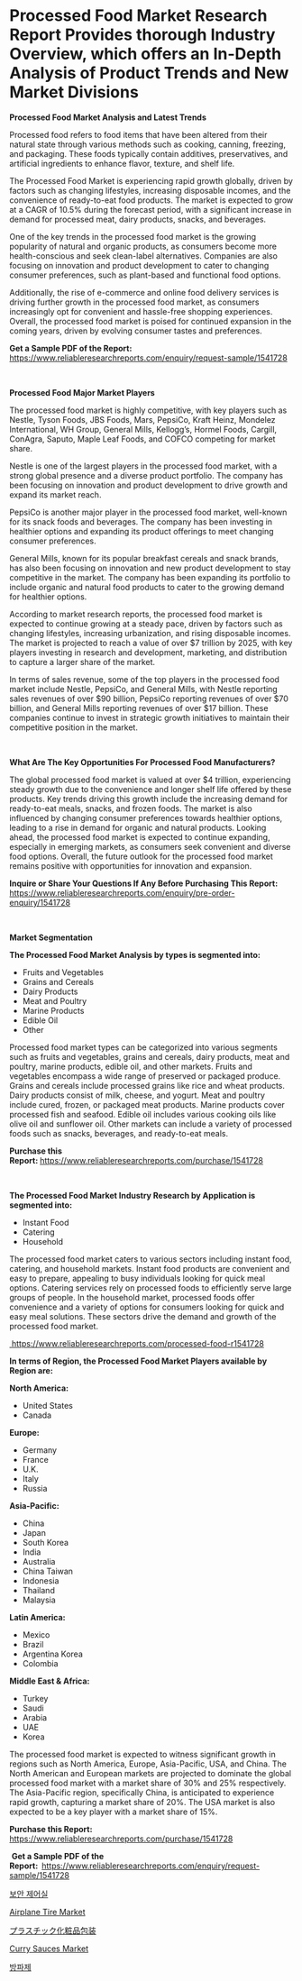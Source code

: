 <p><h1>Processed Food Market Research Report Provides thorough Industry Overview, which offers an In-Depth Analysis of Product Trends and New Market Divisions</h1></p><p><strong>Processed Food Market Analysis and Latest Trends</strong></p>
<p><p>Processed food refers to food items that have been altered from their natural state through various methods such as cooking, canning, freezing, and packaging. These foods typically contain additives, preservatives, and artificial ingredients to enhance flavor, texture, and shelf life.</p><p>The Processed Food Market is experiencing rapid growth globally, driven by factors such as changing lifestyles, increasing disposable incomes, and the convenience of ready-to-eat food products. The market is expected to grow at a CAGR of 10.5% during the forecast period, with a significant increase in demand for processed meat, dairy products, snacks, and beverages.</p><p>One of the key trends in the processed food market is the growing popularity of natural and organic products, as consumers become more health-conscious and seek clean-label alternatives. Companies are also focusing on innovation and product development to cater to changing consumer preferences, such as plant-based and functional food options.</p><p>Additionally, the rise of e-commerce and online food delivery services is driving further growth in the processed food market, as consumers increasingly opt for convenient and hassle-free shopping experiences. Overall, the processed food market is poised for continued expansion in the coming years, driven by evolving consumer tastes and preferences.</p></p>
<p><strong>Get a Sample PDF of the Report:&nbsp;</strong> <a href="https://www.reliableresearchreports.com/enquiry/request-sample/1541728">https://www.reliableresearchreports.com/enquiry/request-sample/1541728</a></p>
<p>&nbsp;</p>
<p><strong>Processed Food Major Market Players</strong></p>
<p><p>The processed food market is highly competitive, with key players such as Nestle, Tyson Foods, JBS Foods, Mars, PepsiCo, Kraft Heinz, Mondelez International, WH Group, General Mills, Kellogg’s, Hormel Foods, Cargill, ConAgra, Saputo, Maple Leaf Foods, and COFCO competing for market share.</p><p>Nestle is one of the largest players in the processed food market, with a strong global presence and a diverse product portfolio. The company has been focusing on innovation and product development to drive growth and expand its market reach.</p><p>PepsiCo is another major player in the processed food market, well-known for its snack foods and beverages. The company has been investing in healthier options and expanding its product offerings to meet changing consumer preferences.</p><p>General Mills, known for its popular breakfast cereals and snack brands, has also been focusing on innovation and new product development to stay competitive in the market. The company has been expanding its portfolio to include organic and natural food products to cater to the growing demand for healthier options.</p><p>According to market research reports, the processed food market is expected to continue growing at a steady pace, driven by factors such as changing lifestyles, increasing urbanization, and rising disposable incomes. The market is projected to reach a value of over $7 trillion by 2025, with key players investing in research and development, marketing, and distribution to capture a larger share of the market.</p><p>In terms of sales revenue, some of the top players in the processed food market include Nestle, PepsiCo, and General Mills, with Nestle reporting sales revenues of over $90 billion, PepsiCo reporting revenues of over $70 billion, and General Mills reporting revenues of over $17 billion. These companies continue to invest in strategic growth initiatives to maintain their competitive position in the market.</p></p>
<p>&nbsp;</p>
<p><strong>What Are The Key Opportunities For Processed Food Manufacturers?</strong></p>
<p><p>The global processed food market is valued at over $4 trillion, experiencing steady growth due to the convenience and longer shelf life offered by these products. Key trends driving this growth include the increasing demand for ready-to-eat meals, snacks, and frozen foods. The market is also influenced by changing consumer preferences towards healthier options, leading to a rise in demand for organic and natural products. Looking ahead, the processed food market is expected to continue expanding, especially in emerging markets, as consumers seek convenient and diverse food options. Overall, the future outlook for the processed food market remains positive with opportunities for innovation and expansion.</p></p>
<p><strong>Inquire or Share Your Questions If Any Before Purchasing This Report:</strong> <a href="https://www.reliableresearchreports.com/enquiry/pre-order-enquiry/1541728">https://www.reliableresearchreports.com/enquiry/pre-order-enquiry/1541728</a></p>
<p>&nbsp;</p>
<p><strong>Market Segmentation</strong></p>
<p><strong>The Processed Food Market Analysis by types is segmented into:</strong></p>
<p><ul><li>Fruits and Vegetables</li><li>Grains and Cereals</li><li>Dairy Products</li><li>Meat and Poultry</li><li>Marine Products</li><li>Edible Oil</li><li>Other</li></ul></p>
<p><p>Processed food market types can be categorized into various segments such as fruits and vegetables, grains and cereals, dairy products, meat and poultry, marine products, edible oil, and other markets. Fruits and vegetables encompass a wide range of preserved or packaged produce. Grains and cereals include processed grains like rice and wheat products. Dairy products consist of milk, cheese, and yogurt. Meat and poultry include cured, frozen, or packaged meat products. Marine products cover processed fish and seafood. Edible oil includes various cooking oils like olive oil and sunflower oil. Other markets can include a variety of processed foods such as snacks, beverages, and ready-to-eat meals.</p></p>
<p><strong>Purchase this Report:&nbsp;</strong><a href="https://www.reliableresearchreports.com/purchase/1541728">https://www.reliableresearchreports.com/purchase/1541728</a></p>
<p>&nbsp;</p>
<p><strong>The Processed Food Market Industry Research by Application is segmented into:</strong></p>
<p><ul><li>Instant Food</li><li>Catering</li><li>Household</li></ul></p>
<p><p>The processed food market caters to various sectors including instant food, catering, and household markets. Instant food products are convenient and easy to prepare, appealing to busy individuals looking for quick meal options. Catering services rely on processed foods to efficiently serve large groups of people. In the household market, processed foods offer convenience and a variety of options for consumers looking for quick and easy meal solutions. These sectors drive the demand and growth of the processed food market.</p></p>
<p><a href="https://www.reliableresearchreports.com/processed-food-r1541728">&nbsp;https://www.reliableresearchreports.com/processed-food-r1541728</a></p>
<p><strong>In terms of Region, the Processed Food Market Players available by Region are:</strong></p>
<p>
    <p> <strong> North America: </strong>
        <ul>
            <li>United States</li>
            <li>Canada</li>
        </ul>
        </p> 
    <p> <strong> Europe: </strong>
        <ul>
            <li>Germany</li>
            <li>France</li>
            <li>U.K.</li>
            <li>Italy</li>
            <li>Russia</li>
        </ul>
        </p> 
    <p> <strong> Asia-Pacific: </strong>
        <ul>
            <li>China</li>
            <li>Japan</li>
            <li>South Korea</li>
            <li>India</li>
            <li>Australia</li>
            <li>China Taiwan</li>
            <li>Indonesia</li>
            <li>Thailand</li>
            <li>Malaysia</li>
        </ul>
        </p> 
    <p> <strong> Latin America: </strong>
        <ul>
            <li>Mexico</li>
            <li>Brazil</li>
            <li>Argentina Korea</li>
            <li>Colombia</li>
        </ul>
        </p> 
    <p> <strong> Middle East & Africa: </strong>
        <ul>
            <li>Turkey</li>
            <li>Saudi</li>
            <li>Arabia</li>
            <li>UAE</li>
            <li>Korea</li>
        </ul>
    </p>
    </p>
<p><p>The processed food market is expected to witness significant growth in regions such as North America, Europe, Asia-Pacific, USA, and China. The North American and European markets are projected to dominate the global processed food market with a market share of 30% and 25% respectively. The Asia-Pacific region, specifically China, is anticipated to experience rapid growth, capturing a market share of 20%. The USA market is also expected to be a key player with a market share of 15%.</p></p>
<p><strong>Purchase this Report: </strong><a href="https://www.reliableresearchreports.com/purchase/1541728">https://www.reliableresearchreports.com/purchase/1541728</a></p>
<p>&nbsp;<strong>Get a Sample PDF of the Report:&nbsp;&nbsp;</strong><a href="https://www.reliableresearchreports.com/enquiry/request-sample/1541728">https://www.reliableresearchreports.com/enquiry/request-sample/1541728</a></p>
<p><strong></strong></p>
<p><p><a href="https://github.com/vsckjg50460/Market-Research-Report-List-1/blob/main/827621317508.md">보안 제어실</a></p><p><a href="https://www.linkedin.com/pulse/airplane-tire-market-size-share-global-analysis-report-2024--en4nf?trackingId=myL9sVEIaGOWOSrf8w8Zyw%3D%3D">Airplane Tire Market</a></p><p><a href="https://github.com/lrlmopnhwd79300/Market-Research-Report-List-1/blob/main/973115518768.md">プラスチック化粧品包装</a></p><p><a href="https://github.com/Hazelklievgspy6vdcsmu106w/Market-Research-Report-List-1/blob/main/curry-sauces-market.md">Curry Sauces Market</a></p><p><a href="https://github.com/akzkkws047661437/Market-Research-Report-List-1/blob/main/870083417507.md">방파제</a></p></p>